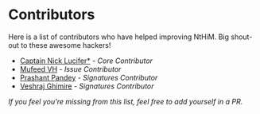 # Contributors

Here is a list of contributors who have helped improving NtHiM. Big shout-out to these awesome hackers!

* [Captain Nick Lucifer*](https://github.com/naryal2580) *- Core Contributor*
* [Mufeed VH](https://github.com/mufeedvh) *- Issue Contributor*
* [Prashant Pandey](https://github.com/lemihack) *- Signatures Contributor*
* [Veshraj Ghimire](https://github.com/V35HR4J) *- Signatures Contributor*


*If you feel you're missing from this list, feel free to add yourself in a PR.*